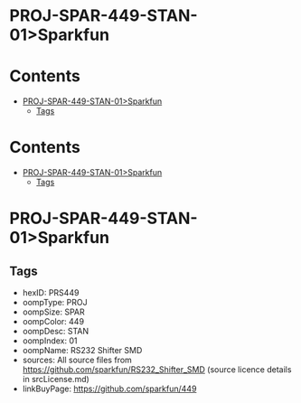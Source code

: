 
PROJ-SPAR-449-STAN-01>Sparkfun
==============================

Contents
========

* [PROJ-SPAR-449-STAN-01>Sparkfun](#proj-spar-449-stan-01sparkfun)
	* [Tags](#tags)

Contents
========

* [PROJ-SPAR-449-STAN-01>Sparkfun](#proj-spar-449-stan-01sparkfun)
	* [Tags](#tags)

# PROJ-SPAR-449-STAN-01>Sparkfun

## Tags

- hexID: PRS449
- oompType: PROJ
- oompSize: SPAR
- oompColor: 449
- oompDesc: STAN
- oompIndex: 01
- oompName: RS232 Shifter SMD
- sources: All source files from https://github.com/sparkfun/RS232_Shifter_SMD (source licence details in srcLicense.md)
- linkBuyPage: https://github.com/sparkfun/449
